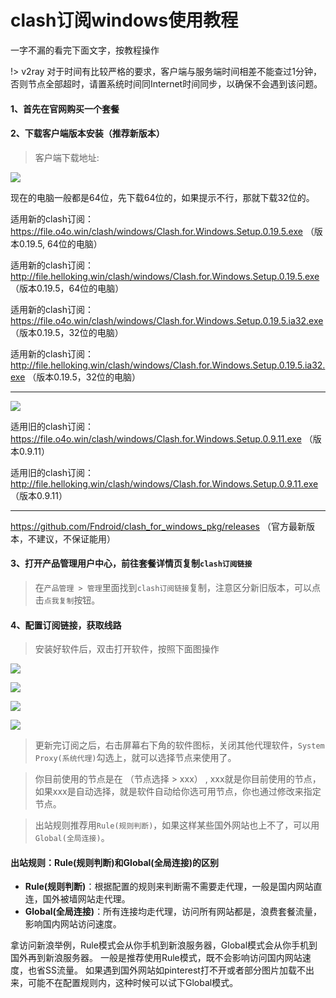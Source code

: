 # clash订阅windows使用教程

一字不漏的看完下面文字，按教程操作

!> v2ray 对于时间有比较严格的要求，客户端与服务端时间相差不能查过1分钟，否则节点全部超时，请置系统时间同Internet时间同步，以确保不会遇到该问题。
#### 1、首先在官网购买一个套餐

<!-- https://kingfast.cc/buy

如果上面的网址打不开看下面的教程：

https://www.zybuluo.com/hellozubuluo/note/1728024 -->

#### 2、下载客户端版本安装（推荐新版本）

> 客户端下载地址:

![](/img/new-clash.png)

现在的电脑一般都是64位，先下载64位的，如果提示不行，那就下载32位的。

适用新的clash订阅： https://file.o4o.win/clash/windows/Clash.for.Windows.Setup.0.19.5.exe （版本0.19.5, 64位的电脑）

适用新的clash订阅： http://file.helloking.win/clash/windows/Clash.for.Windows.Setup.0.19.5.exe （版本0.19.5，64位的电脑）

适用新的clash订阅： https://file.o4o.win/clash/windows/Clash.for.Windows.Setup.0.19.5.ia32.exe （版本0.19.5，32位的电脑）

适用新的clash订阅： http://file.helloking.win/clash/windows/Clash.for.Windows.Setup.0.19.5.ia32.exe （版本0.19.5，32位的电脑）

---
![](/img/old-clash.png)

适用旧的clash订阅：https://file.o4o.win/clash/windows/Clash.for.Windows.Setup.0.9.11.exe （版本0.9.11）

适用旧的clash订阅：http://file.helloking.win/clash/windows/Clash.for.Windows.Setup.0.9.11.exe （版本0.9.11）

---

https://github.com/Fndroid/clash_for_windows_pkg/releases （官方最新版本，不建议，不保证能用）



#### 3、打开产品管理用户中心，前往套餐详情页复制`clash订阅链接`

> 在`产品管理 > 管理`里面找到`clash订阅链接`复制，注意区分新旧版本，可以点击`点我复制`按钮。

#### 4、配置订阅链接，获取线路

> 安装好软件后，双击打开软件，按照下面图操作

![](/img/w1.png)

![](/img/w2.png)

![](/img/w3.png)

![](/img/w4.png)

> 更新完订阅之后，右击屏幕右下角的软件图标，关闭其他代理软件，`System Proxy(系统代理)`勾选上，就可以选择节点来使用了。

> 你目前使用的节点是在 （节点选择 > xxx） , xxx就是你目前使用的节点，如果xxx是自动选择，就是软件自动给你选可用节点，你也通过修改来指定节点。

> 出站规则推荐用`Rule(规则判断)`，如果这样某些国外网站也上不了，可以用`Global(全局连接)`。

#### 出站规则：Rule(规则判断)和Global(全局连接)的区别

- **Rule(规则判断)**：根据配置的规则来判断需不需要走代理，一般是国内网站直连，国外被墙网站走代理。
- **Global(全局连接)**：所有连接均走代理，访问所有网站都是，浪费套餐流量，影响国内网站访问速度。

拿访问新浪举例，Rule模式会从你手机到新浪服务器，Global模式会从你手机到国外再到新浪服务器。
一般是推荐使用Rule模式，既不会影响访问国内网站速度，也省SS流量。
如果遇到国外网站如pinterest打不开或者部分图片加载不出来，可能不在配置规则内，这种时候可以试下Global模式。

